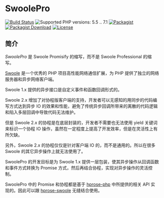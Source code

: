 # SwoolePro

[![Build Status](https://travis-ci.org/andot/swoole-pro.svg?branch=master)](https://travis-ci.org/andot/swoole-pro)
![Supported PHP versions: 5.5 .. 7.1](https://img.shields.io/badge/php-5.5~7.1-blue.svg)
[![Packagist](https://img.shields.io/packagist/v/andot/swoole-pro.svg)](https://packagist.org/packages/andot/swoole-pro)
[![Packagist Download](https://img.shields.io/packagist/dm/andot/swoole-pro.svg)](https://packagist.org/packages/andot/swoole-pro)
[![License](https://img.shields.io/packagist/l/andot/swoole-pro.svg)](https://packagist.org/packages/andot/swoole-pro)

## 简介

*SwoolePro* 是 Swoole Promisify 的缩写，而不是 Swoole Professional 的缩写。

[Swoole](http://www.swoole.com/) 是一个优秀的 PHP 项目高性能网络通信扩展，为 PHP 提供了独立的网络服务器和异步网络客户端。

Swoole 1.x 提供的异步接口是自定义事件和函数回调形式的。

Swoole 2.x 增加了对协程版客户端的支持，开发者可以无感知的用同步的代码编写方式达到异步 IO 的效果和性能，避免了传统异步回调所带来的离散的代码逻辑和陷入多层回调中导致代码无法维护。

但是 Swoole 2.x 的协程是在底层封装的，开发者不需要也无法使用 yield 关键词来标识一个协程 IO 操作，虽然在一定程度上提高了开发效率，但是在灵活性上有所欠缺。

另外，Swoole 2.x 的协程仅仅是针对客户端 IO 的，而不是通用的。所以在很多 Swoole 的其它异步操作上就无法使用了。

SwoolePro 的开发目标是为 Swoole 1.x 提供一层包装，使其异步操作从回调函数和事件方式转换为 Promise 方式，然后再结合协程，实现对异步操作的灵活控制。 

SwoolePro 中的 Promise 和协程都是基于 [hprose-php](https://github.com/hprose/hprose-php) 中所提供的相关 API 实现的。因此可以跟 [hprose-swoole](https://github.com/hprose/hprose-swoole) 无缝结合使用。